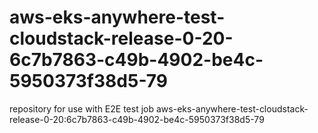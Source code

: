 # aws-eks-anywhere-test-cloudstack-release-0-20-6c7b7863-c49b-4902-be4c-5950373f38d5-79
repository for use with E2E test job aws-eks-anywhere-test-cloudstack-release-0-20:6c7b7863-c49b-4902-be4c-5950373f38d5-79
